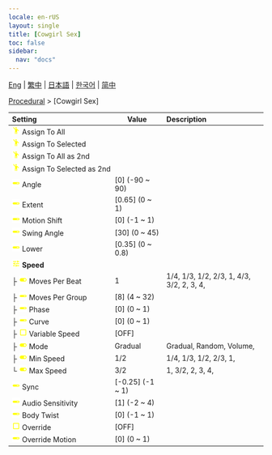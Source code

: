 ```yaml
---
locale: en-rUS
layout: single
title: [Cowgirl Sex]
toc: false
sidebar:
  nav: "docs"
---
```

[Eng](/dancexr/menu/2025.4/motion/cowgirl_sex) | [繁中](/tw/dancexr/menu/2025.4/motion/cowgirl_sex) | [日本語](/jp/dancexr/menu/2025.4/motion/cowgirl_sex) | [한국어](/kr/dancexr/menu/2025.4/motion/cowgirl_sex) | [简中](/zh/dancexr/menu/2025.4/motion/cowgirl_sex)

[Procedural](../menu#Procedural) > [Cowgirl Sex]



| Setting | Value | Description |
| :--- | --- | :--- |
|<nobr>![motion icon](/images/icon/ic_motion.png) Assign To All</nobr>|| 
|<nobr>![motion icon](/images/icon/ic_motion.png) Assign To Selected</nobr>|| 
|<nobr>![motion icon](/images/icon/ic_motion.png) Assign To All as 2nd</nobr>|| 
|<nobr>![motion icon](/images/icon/ic_motion.png) Assign To Selected as 2nd</nobr>|| 
|<nobr>![slider icon](/images/icon/ic_slider.png) Angle</nobr>| [0] (-90 ~ 90) | 
|<nobr>![slider icon](/images/icon/ic_slider.png) Extent</nobr>| [0.65] (0 ~ 1) | 
|<nobr>![slider icon](/images/icon/ic_slider.png) Motion Shift</nobr>| [0] (-1 ~ 1) | 
|<nobr>![slider icon](/images/icon/ic_slider.png) Swing Angle</nobr>| [30] (0 ~ 45) | 
|<nobr>![slider icon](/images/icon/ic_slider.png) Lower</nobr>| [0.35] (0 ~ 0.8) | 
|<nobr>![tune icon](/images/icon/ic_tune.png) <b>Speed</b></nobr>| | 
|<nobr>├&nbsp;![toggle_on icon](/images/icon/ic_toggle_on.png) Moves Per Beat</nobr>| 1 | 1/4, 1/3, 1/2, 2/3, 1, 4/3, 3/2, 2, 3, 4, 
|<nobr>├&nbsp;![slider icon](/images/icon/ic_slider.png) Moves Per Group</nobr>| [8] (4 ~ 32) | 
|<nobr>├&nbsp;![slider icon](/images/icon/ic_slider.png) Phase</nobr>| [0] (0 ~ 1) | 
|<nobr>├&nbsp;![slider icon](/images/icon/ic_slider.png) Curve</nobr>| [0] (0 ~ 1) | 
|<nobr>├&nbsp;![check_off icon](/images/icon/ic_check_off.png) Variable Speed</nobr>| [OFF] | 
|<nobr>├&nbsp;![toggle_on icon](/images/icon/ic_toggle_on.png) Mode</nobr>| Gradual | Gradual, Random, Volume, 
|<nobr>├&nbsp;![toggle_on icon](/images/icon/ic_toggle_on.png) Min Speed</nobr>| 1/2 | 1/4, 1/3, 1/2, 2/3, 1, 
|<nobr>└&nbsp;![toggle_on icon](/images/icon/ic_toggle_on.png) Max Speed</nobr>| 3/2 | 1, 3/2, 2, 3, 4, 
|<nobr>![slider icon](/images/icon/ic_slider.png) Sync</nobr>| [-0.25] (-1 ~ 1) | 
|<nobr>![slider icon](/images/icon/ic_slider.png) Audio Sensitivity</nobr>| [1] (-2 ~ 4) | 
|<nobr>![slider icon](/images/icon/ic_slider.png) Body Twist</nobr>| [0] (-1 ~ 1) | 
|<nobr>![check_off icon](/images/icon/ic_check_off.png) Override</nobr>| [OFF] | 
|<nobr>![slider icon](/images/icon/ic_slider.png) Override Motion</nobr>| [0] (0 ~ 1) | 

